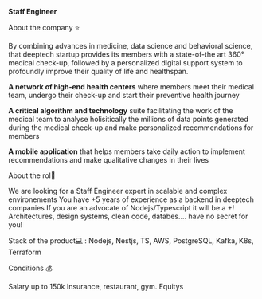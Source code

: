 **Staff Engineer**

About the company ⭐

By combining advances in medicine, data science and behavioral science, that deeptech startup provides its members with a state-of-the art 360° medical check-up, followed by a personalized digital support system to profoundly improve their quality of life and healthspan.

**A network of high-end health centers** where members meet their medical team, undergo their check-up and start their preventive health journey

**A critical algorithm and technology** suite facilitating the work of the medical team to analyse holisitically the millions of data points generated during the medical check-up and make personalized recommendations for members

**A mobile application** that helps members take daily action to implement recommendations and make qualitative changes in their lives

About the rol🤝

We are looking for a Staff Engineer expert in scalable and complex environements You have +5 years of experience as a backend in deeptech companies If you are an advocate of Nodejs/Typescript it will be a +! Architectures, design systems, clean code, databes.... have no secret for you!

Stack of the product💻 : Nodejs, Nestjs, TS, AWS, PostgreSQL, Kafka, K8s, Terraform

Conditions 💰

Salary up to 150k Insurance, restaurant, gym. Equitys
